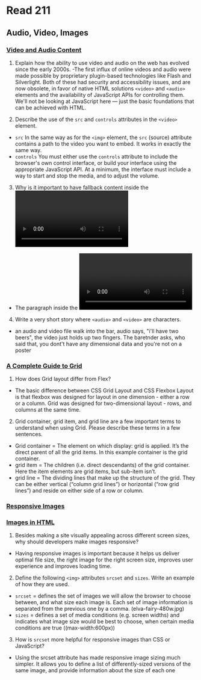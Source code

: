 # Read 211

## Audio, Video, Images

### [Video and Audio Content](https://developer.mozilla.org/en-US/docs/Learn/HTML/Multimedia_and_embedding/Video_and_audio_content)

1. Explain how the ability to use video and audio on the web has evolved since the early 2000s.
-The first influx of online videos and audio were made possible by proprietary plugin-based technologies like Flash and Silverlight. Both of these had security and accessibility issues, and are now obsolete, in favor of native HTML solutions `<video>` and `<audio>` elements and the availability of JavaScript APIs for controlling them. We'll not be looking at JavaScript here — just the basic foundations that can be achieved with HTML.

2. Describe the use of the `src` and `controls` attributes in the `<video>` element.
- `src` In the same way as for the `<img>` element, the `src` (source) attribute contains a path to the video you want to embed. It works in exactly the same way.
- `controls` You must either use the `controls` attribute to include the browser's own control interface, or build your interface using the appropriate JavaScript API. At a minimum, the interface must include a way to start and stop the media, and to adjust the volume.
  
3. Why is it important to have fallback content inside the <video> element?
- The paragraph inside the <video> tags is called fallback content — this will be displayed if the browser accessing the page doesn't support the <video> element, allowing us to provide a fallback for older browsers. 
  
4. Write a very short story where `<audio>` and `<video>` are characters.
- an audio and video file walk into the bar, audio says, "i'll have two beers", the video just holds up two fingers. The baretnder asks, who said that, you dont't have any dimensional data and you're not on a poster

### [A Complete Guide to Grid](https://css-tricks.com/snippets/css/complete-guide-grid/)
  
1. How does Grid layout differ from Flex?
- The basic difference between CSS Grid Layout and CSS Flexbox Layout is that flexbox was designed for layout in one dimension - either a row or a column. Grid was designed for two-dimensional layout - rows, and columns at the same time. 
  
2. Grid container, grid item, and grid line are a few important terms to understand when using Grid. Please describe these terms in a few sentences.
- Grid container = The element on which display: grid is applied. It’s the direct parent of all the grid items. In this example container is the grid container.
- grid item = The children (i.e. direct descendants) of the grid container. Here the item elements are grid items, but sub-item isn’t.
- grid line = The dividing lines that make up the structure of the grid. They can be either vertical (“column grid lines”) or horizontal (“row grid lines”) and reside on either side of a row or column. 

### [Responsive Images](https://developer.mozilla.org/en-US/docs/Learn/HTML/Multimedia_and_embedding/Responsive_images)

### [Images in HTML](https://developer.mozilla.org/en-US/docs/Learn/HTML/Multimedia_and_embedding/Images_in_HTML)

1. Besides making a site visually appealing across different screen sizes, why should developers make images responsive?
- Having responsive images is important because it helps us deliver optimal file size, the right image for the right screen size, improves user experience and improves loading time.
  
2. Define the following `<img>` attributes `srcset` and `sizes`. Write an example of how they are used.
- `srcset` = defines the set of images we will allow the browser to choose between, and what size each image is. Each set of image information is separated from the previous one by a comma.  (elva-fairy-480w.jpg)
- `sizes` = defines a set of media conditions (e.g. screen widths) and indicates what image size would be best to choose, when certain media conditions are true  ((max-width:600px))
  
3. How is `srcset` more helpful for responsive images than CSS or JavaScript?
- Using the srcset attribute has made responsive image sizing much simpler. It allows you to define a list of differently-sized versions of the same image, and provide information about the size of each one


